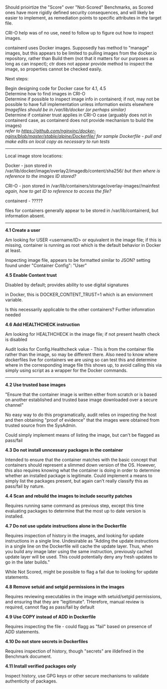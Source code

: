 Should prioirtize the "Score" over "Not-Scored" Benchmarks, as Scored ones have more rigidly defined security consequences, and will likely be easier to implement, as remediation points to specific attributes in the target file.

CRI-O help was of no use, need to follow up to figure out how to inspect images.

containerd uses Docker images. Supposedly has method to "manage" images, but this appears to be limited to pulling images from the docker.io repository, rather than Build them (not that it matters for our purposes as long as can inspect); ctr does not appear provide method to inspect the image, so properties cannot be checked easily.


Next steps: 

Begin designing code for Docker case for 4.1, 4.5  
Determine how to find images in CRI-O  
Determine if possible to inspect image info in containerd; if not, may not be possible to have full implementation unless information exists elsewhere  
*Imagefiles should be in /var/lib/docker (or perhaps similar)*  
Determine if container trust applies in CRI-O case (arguably does not in containerd case, as containerd does not provide mechanism to build the images)  
*refer to https://github.com/nginxinc/docker-nginx/blob/master/stable/alpine/Dockerfile/ for sample Dockerfile - pull and make edits on local copy as necessary to run tests*  


***
Local image store locations:

Docker - json stored in /var/lib/docker/image/overlay2/imagedb/content/sha256/<Image ID>
*but then where is reference to the images ID stored?*

CRI-O - json stored in /var/lib/containers/storage/overlay-images/<Image ID>/mainfest
*again, how to get ID to reference to access the file?*
 
containerd - ?????

files for containers generally appear to be stored in /var/lib/containerd, but information absent. 

***

**4.1 Create a user**

Am looking for USER <username/ID> or equivalent in the image file; if this is missing, container is running as root which is the default behavior in Docker at least.

Inspecting image file, appears to be formatted similar to JSON? setting found under "Container Config": "User"


**4.5 Enable Content trust**

Disabled by default; provides ability to use digital signatures

in Docker, this is DOCKER_CONTENT_TRUST=1 which is an enviornment variable.

Is this necessarily applicable to the other containers? Further infomration needed

**4.6 Add HEALTHCHECK instruction**

Am looking for HEALTHCHECK in the image file; if not present health check is disabled

Audit looks for Config.Healthcheck value - This is from the container file rather than the image, so may be different there. Also need to know where dockerfiles live for containers we are using so can test this and determine where in the corresponding image file this shows up, to avoid calling this via simply using script as a wrapper for the Docker commands.

***

**4.2 Use trusted base images**

"Ensure that the container image is written either from scratch or is based on another established and trusted base image downloaded over a secure channel"

No easy way to do this programatically, audit relies on inspecting the host and then obtaining "proof of evidence" that the images were obtained from trusted source from the SysAdmin.

Could simply implement means of listing the image, but can't be flagged as pass/fail

**4.3 Do not install unncessary packages in the container**

Intended to ensure that the container matches with the basic concept that containers should represent a slimmed down version of the OS. However, this also requires knowing what the container is doing in order to determine whether an installed package is legitimate. Could implement a means to simply list the packages present, but again can't really classify this as pass/fail by nature.

**4.4 Scan and rebuild the images to include security patches** 

Requires running same command as previous step, except this time evaluating packages to determine that the most up to date version is installed. 

**4.7 Do not use update instructions alone in the Dockerfile**

Requires inspection of history in the images, and looking for update instructions in a single line. Undesirable as "Adding the update instructions in a single line on the Dockerfile will cache the update layer. Thus, when you build any image later using the same instruction, previously cached update layer will be used. This could potentially deny any fresh updates to go in the later builds." 

While Not Scored, might be possible to flag a fail due to looking for update statements.

**4.8 Remove setuid and setgid permissions in the images**

Requires reviewing executables in the image with setuid/setgid permissions, and ensuring that they are "legitimate". THerefore, manual review is required, cannot flag as pass/fail by default

 **4.9 Use COPY instead of ADD in Dockerfile**
 
 Requires inspecting the file - could flagg as "fail" based on presence of ADD statements.
 
 **4.10 Do not store secrets in Dockerfiles** 
 
 Requires inspection of history, though "secrets" are illdefined in the Benchmark document.
 
 **4.11 Install verified packages only**
 
 Inspect history, use GPG keys or other secure mechanisms to validate authenticity of packages.
 
